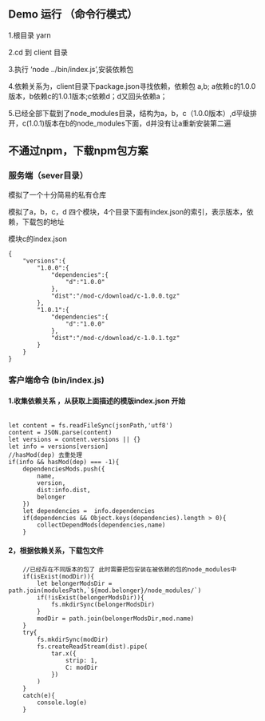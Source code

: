 ## Demo 运行 （命令行模式）

1.根目录 yarn 

2.cd 到 client 目录

3.执行 ‘node ../bin/index.js’,安装依赖包

4.依赖关系为，client目录下package.json寻找依赖，依赖包 a,b; a依赖c的1.0.0版本，b依赖c的1.0.1版本;c依赖d；d又回头依赖a；

5.已经全部下载到了node_modules目录，结构为a，b，c（1.0.0版本）,d平级排开，c(1.0.1)版本在b的node_modules下面，d并没有让a重新安装第二遍


## 不通过npm，下载npm包方案

### 服务端（sever目录）

模拟了一个十分简易的私有仓库

模拟了a，b，c，d 四个模块，4个目录下面有index.json的索引，表示版本，依赖，下载包的地址

模块c的index.json 

```
{
    "versions":{
        "1.0.0":{
            "dependencies":{
                "d":"1.0.0"
            },
            "dist":"/mod-c/download/c-1.0.0.tgz"
        },
        "1.0.1":{
            "dependencies":{
                "d":"1.0.0"
            },
            "dist":"/mod-c/download/c-1.0.1.tgz"
        }
    }
}

```

### 客户端命令 (bin/index.js)


#### 1.收集依赖关系 ，从获取上面描述的模版index.json 开始


```

let content = fs.readFileSync(jsonPath,'utf8')
content = JSON.parse(content)
let versions = content.versions || {}
let info = versions[version]
//hasMod(dep) 去重处理
if(info && hasMod(dep) === -1){
    dependenciesMods.push({
        name,
        version,
        dist:info.dist,
        belonger
    })
    let dependencies =  info.dependencies
    if(dependencies && Object.keys(dependencies).length > 0){
        collectDependMods(dependencies,name)
    }

```

#### 2，根据依赖关系，下载包文件

```
    //已经存在不同版本的包了 此时需要把包安装在被依赖的包的node_modules中
    if(isExist(modDir)){
        let belongerModsDir = path.join(modulesPath,`${mod.belonger}/node_modules/`) 
        if(!isExist(belongerModsDir)){
            fs.mkdirSync(belongerModsDir) 
        }
        modDir = path.join(belongerModsDir,mod.name) 
    }
    try{
        fs.mkdirSync(modDir)
        fs.createReadStream(dist).pipe(
            tar.x({
                strip: 1,
                C: modDir  
            })
        )
    }
    catch(e){
        console.log(e)
    }

```